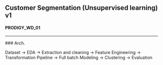 ## Customer Segmentation (Unsupervised learning) v1
#### PRODIGY_WD_01
<hr>
### Arch.

Dataset -> EDA -> Extraction and cleaning -> Feature Engineering -> Transformation Pipeline -> Full batch Modeling -> Clustering -> Evaluation
